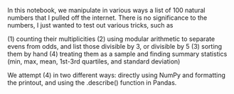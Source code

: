 In this notebook, we manipulate in various ways a list of 100 natural numbers that I pulled off the internet. There is no significance to the numbers, I just wanted to test out various tricks, such as 

(1) counting their multiplicities 
(2) using modular arithmetic to separate evens from odds, and list those divisible by 3, or divisible by 5
(3) sorting them by hand
(4) treating them as a sample and finding summary statistics (min, max, mean, 1st-3rd quartiles, and standard deviation)

We attempt (4) in two different ways:  directly using NumPy and formatting the printout, and using the .describe() function in Pandas.
